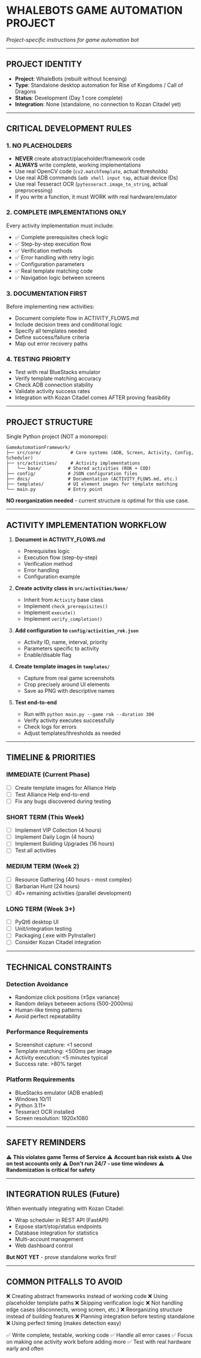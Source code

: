 # WHALEBOTS GAME AUTOMATION PROJECT
*Project-specific instructions for game automation bot*

---

## PROJECT IDENTITY
- **Project**: WhaleBots (rebuilt without licensing)
- **Type**: Standalone desktop automation for Rise of Kingdoms / Call of Dragons
- **Status**: Development (Day 1 core complete)
- **Integration**: None (standalone, no connection to Kozan Citadel yet)

---

## CRITICAL DEVELOPMENT RULES

### 1. NO PLACEHOLDERS
- **NEVER** create abstract/placeholder/framework code
- **ALWAYS** write complete, working implementations
- Use real OpenCV code (`cv2.matchTemplate`, actual thresholds)
- Use real ADB commands (`adb shell input tap`, actual device IDs)
- Use real Tesseract OCR (`pytesseract.image_to_string`, actual preprocessing)
- If you write a function, it must WORK with real hardware/emulator

### 2. COMPLETE IMPLEMENTATIONS ONLY
Every activity implementation must include:
- ✅ Complete prerequisites check logic
- ✅ Step-by-step execution flow
- ✅ Verification methods
- ✅ Error handling with retry logic
- ✅ Configuration parameters
- ✅ Real template matching code
- ✅ Navigation logic between screens

### 3. DOCUMENTATION FIRST
Before implementing new activities:
- Document complete flow in ACTIVITY_FLOWS.md
- Include decision trees and conditional logic
- Specify all templates needed
- Define success/failure criteria
- Map out error recovery paths

### 4. TESTING PRIORITY
- Test with real BlueStacks emulator
- Verify template matching accuracy
- Check ADB connection stability
- Validate activity success rates
- Integration with Kozan Citadel comes AFTER proving feasibility

---

## PROJECT STRUCTURE
Single Python project (NOT a monorepo):
```
GameAutomationFramework/
├── src/core/           # Core systems (ADB, Screen, Activity, Config, Scheduler)
├── src/activities/     # Activity implementations
│   └── base/          # Shared activities (ROK + COD)
├── config/            # JSON configuration files
├── docs/              # Documentation (ACTIVITY_FLOWS.md, etc.)
├── templates/         # UI element images for template matching
└── main.py            # Entry point
```

**NO reorganization needed** - current structure is optimal for this use case.

---

## ACTIVITY IMPLEMENTATION WORKFLOW

1. **Document in ACTIVITY_FLOWS.md**
   - Prerequisites logic
   - Execution flow (step-by-step)
   - Verification method
   - Error handling
   - Configuration example

2. **Create activity class in `src/activities/base/`**
   - Inherit from `Activity` base class
   - Implement `check_prerequisites()`
   - Implement `execute()`
   - Implement `verify_completion()`

3. **Add configuration to `config/activities_rok.json`**
   - Activity ID, name, interval, priority
   - Parameters specific to activity
   - Enable/disable flag

4. **Create template images in `templates/`**
   - Capture from real game screenshots
   - Crop precisely around UI elements
   - Save as PNG with descriptive names

5. **Test end-to-end**
   - Run with `python main.py --game rok --duration 300`
   - Verify activity executes successfully
   - Check logs for errors
   - Adjust templates/thresholds as needed

---

## TIMELINE & PRIORITIES

### IMMEDIATE (Current Phase)
- [ ] Create template images for Alliance Help
- [ ] Test Alliance Help end-to-end
- [ ] Fix any bugs discovered during testing

### SHORT TERM (This Week)
- [ ] Implement VIP Collection (4 hours)
- [ ] Implement Daily Login (4 hours)
- [ ] Implement Building Upgrades (16 hours)
- [ ] Test all activities

### MEDIUM TERM (Week 2)
- [ ] Resource Gathering (40 hours - most complex)
- [ ] Barbarian Hunt (24 hours)
- [ ] 40+ remaining activities (parallel development)

### LONG TERM (Week 3+)
- [ ] PyQt6 desktop UI
- [ ] Unit/integration testing
- [ ] Packaging (.exe with PyInstaller)
- [ ] Consider Kozan Citadel integration

---

## TECHNICAL CONSTRAINTS

### Detection Avoidance
- Randomize click positions (±5px variance)
- Random delays between actions (500-2000ms)
- Human-like timing patterns
- Avoid perfect repeatability

### Performance Requirements
- Screenshot capture: <1 second
- Template matching: <500ms per image
- Activity execution: <5 minutes typical
- Success rate: >80% target

### Platform Requirements
- BlueStacks emulator (ADB enabled)
- Windows 10/11
- Python 3.11+
- Tesseract OCR installed
- Screen resolution: 1920x1080

---

## SAFETY REMINDERS
⚠️ **This violates game Terms of Service**
⚠️ **Account ban risk exists**
⚠️ **Use on test accounts only**
⚠️ **Don't run 24/7 - use time windows**
⚠️ **Randomization is critical for safety**

---

## INTEGRATION RULES (Future)
When eventually integrating with Kozan Citadel:
- Wrap scheduler in REST API (FastAPI)
- Expose start/stop/status endpoints
- Database integration for statistics
- Multi-account management
- Web dashboard control

**But NOT YET** - prove standalone works first!

---

## COMMON PITFALLS TO AVOID
❌ Creating abstract frameworks instead of working code
❌ Using placeholder template paths
❌ Skipping verification logic
❌ Not handling edge cases (disconnects, wrong screen, etc.)
❌ Reorganizing structure instead of building features
❌ Planning integration before testing standalone
❌ Using perfect timing (makes detection easy)

✅ Write complete, testable, working code
✅ Handle all error cases
✅ Focus on making one activity work before adding more
✅ Test with real hardware early and often
